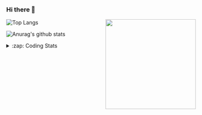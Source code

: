 ### Hi there 👋

<!--
**tao8687/tao8687** is a ✨ _special_ ✨ repository because its `README.md` (this file) appears on your GitHub profile.

Here are some ideas to get you started:

- 🔭 I’m currently working on ...
- 🌱 I’m currently learning ...
- 👯 I’m looking to collaborate on ...
- 🤔 I’m looking for help with ...
- 💬 Ask me about ...
- 📫 How to reach me: ...
- 😄 Pronouns: ...
- ⚡ Fun fact: ...
-->

<img align='right' src="https://media.giphy.com/media/M9gbBd9nbDrOTu1Mqx/giphy.gif" width="240">

  
![Top Langs](https://github-readme-stats.vercel.app/api/top-langs/?username=tao8687&layout=compact&title_color=23238E&text_color=A67D3D)

![Anurag's github stats](https://github-readme-stats.vercel.app/api?username=tao8687&show_icons=true&&text_color=A67D3D&title_color=23238E&show_icons=false&count_private=true&hide=stars)

<details>
  <summary>:zap: Coding Stats</summary>
  <br>
    
<!--START_SECTION:waka-->

```text
From: 06 April 2023 - To: 13 April 2023

C          11 hrs 43 mins  █████████████████████░░░░   83.65 %
Text       47 mins         █▒░░░░░░░░░░░░░░░░░░░░░░░   05.67 %
Makefile   45 mins         █▒░░░░░░░░░░░░░░░░░░░░░░░   05.36 %
C++        36 mins         █░░░░░░░░░░░░░░░░░░░░░░░░   04.39 %
Bash       4 mins          ░░░░░░░░░░░░░░░░░░░░░░░░░   00.57 %
Markdown   3 mins          ░░░░░░░░░░░░░░░░░░░░░░░░░   00.38 %
```

<!--END_SECTION:waka-->
</details>
